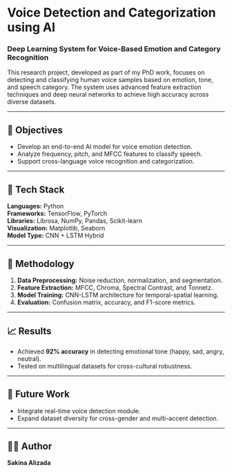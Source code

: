 # Voice Detection and Categorization using AI
### Deep Learning System for Voice-Based Emotion and Category Recognition

This research project, developed as part of my PhD work, focuses on detecting and classifying human voice samples based on emotion, tone, and speech category. The system uses advanced feature extraction techniques and deep neural networks to achieve high accuracy across diverse datasets.

---

## 🎯 Objectives
- Develop an end-to-end AI model for voice emotion detection.
- Analyze frequency, pitch, and MFCC features to classify speech.
- Support cross-language voice recognition and categorization.

---

## 🧰 Tech Stack
**Languages:** Python  
**Frameworks:** TensorFlow, PyTorch  
**Libraries:** Librosa, NumPy, Pandas, Scikit-learn  
**Visualization:** Matplotlib, Seaborn  
**Model Type:** CNN + LSTM Hybrid

---

## 🔬 Methodology
1. **Data Preprocessing:** Noise reduction, normalization, and segmentation.  
2. **Feature Extraction:** MFCC, Chroma, Spectral Contrast, and Tonnetz.  
3. **Model Training:** CNN-LSTM architecture for temporal-spatial learning.  
4. **Evaluation:** Confusion matrix, accuracy, and F1-score metrics.  

---

## 📈 Results
- Achieved **92% accuracy** in detecting emotional tone (happy, sad, angry, neutral).  
- Tested on multilingual datasets for cross-cultural robustness.

---

## 🧠 Future Work
- Integrate real-time voice detection module.
- Expand dataset diversity for cross-gender and multi-accent detection.

---

## 👩‍💻 Author
**Sakina Alizada**  

